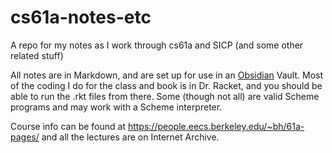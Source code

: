 # cs61a-notes-etc
A repo for my notes as I work through cs61a and SICP (and some other related stuff)

All notes are in Markdown, and are set up for use in an [Obsidian](https://obsidian.md/) Vault. Most of the coding I do for the class and book is in Dr. Racket, and you should be able to run the .rkt files from there. Some (though not all) are valid Scheme programs and may work with a Scheme interpreter.

Course info can be found at https://people.eecs.berkeley.edu/~bh/61a-pages/ and all the lectures are on Internet Archive.
